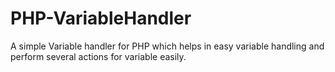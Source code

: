 # PHP-VariableHandler
A simple Variable handler for PHP which helps in easy variable handling and perform several actions for variable easily. 
